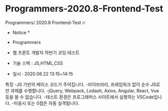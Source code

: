 # Programmers-2020.8-Frontend-Test
Programmers/ 2020.8 Frontend-Test :fire: 

* Notice *

* Programmers 
* 웹 프론트 개발자 하반기 코딩 테스트 
* 기술 스택 : JS,HTML,CSS
* 일시 : 2020.08.22 13:15~14:15


특징
-JS 기반의 베이스 코드가 주어집니다.
-라이브러리, 프레임워크 없이 순수 JS로만 과제를 수행합니다.
-jQuery, Webpack, Lodash, Axios, Angular, React, Vue 등을 쓸 수 없습니다.
-테스트 환경은 프로그래머스 사이트에서 실행하는 VSCode입니다.
-미응시 또는 0점은 자동 실격됩니다.

